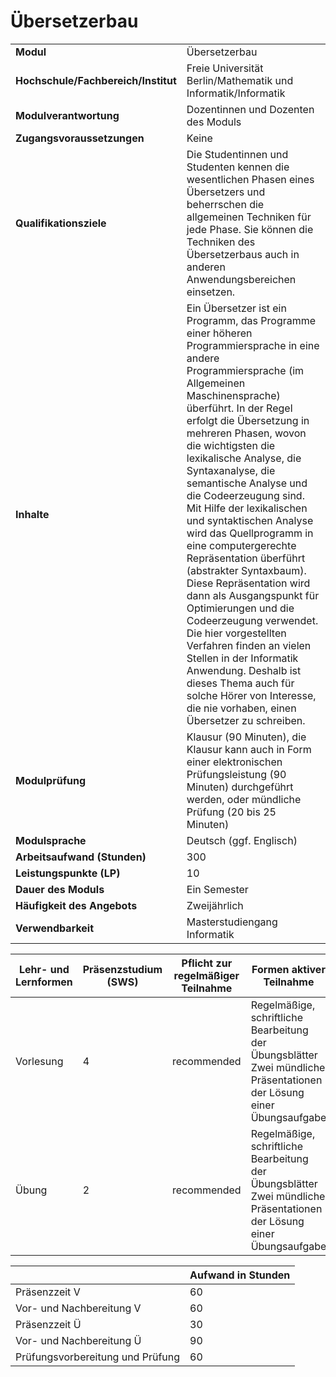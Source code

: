 # Übersetzerbau
|                                    |   |
|------------------------------------|---|
|**Modul**                           | Übersetzerbau |
|**Hochschule/Fachbereich/Institut** | Freie Universität Berlin/Mathematik und Informatik/Informatik |
|**Modulverantwortung**              | Dozentinnen und Dozenten des Moduls |
|**Zugangsvoraussetzungen**          | Keine |
|**Qualifikationsziele**             | Die Studentinnen und Studenten kennen die wesentlichen Phasen eines Übersetzers und beherrschen die allgemeinen Techniken für jede Phase. Sie können die Techniken des Übersetzerbaus auch in anderen Anwendungsbereichen einsetzen. |
|**Inhalte**                         | Ein Übersetzer ist ein Programm, das Programme einer höheren Programmiersprache in eine andere Programmiersprache (im Allgemeinen Maschinensprache) überführt. In der Regel erfolgt die Übersetzung in mehreren Phasen, wovon die wichtigsten die lexikalische Analyse, die Syntaxanalyse, die semantische Analyse und die Codeerzeugung sind. Mit Hilfe der lexikalischen und syntaktischen Analyse wird das Quellprogramm in eine computergerechte Repräsentation überführt (abstrakter Syntaxbaum). Diese Repräsentation wird dann als Ausgangspunkt für Optimierungen und die Codeerzeugung verwendet. Die hier vorgestellten Verfahren finden an vielen Stellen in der Informatik Anwendung. Deshalb ist dieses Thema auch für solche Hörer von Interesse, die nie vorhaben, einen Übersetzer zu schreiben. |
|**Modulprüfung**                    | Klausur (90 Minuten), die Klausur kann auch in Form einer elektronischen Prüfungsleistung (90 Minuten) durchgeführt werden, oder mündliche Prüfung (20 bis 25 Minuten) |
|**Modulsprache**                    | Deutsch (ggf. Englisch) |
|**Arbeitsaufwand (Stunden)**        | 300 |
|**Leistungspunkte (LP)**            | 10 |
|**Dauer des Moduls**                | Ein Semester |
|**Häufigkeit des Angebots**         | Zweijährlich |
|**Verwendbarkeit**                  | Masterstudiengang Informatik |

| Lehr- und Lernformen | Präsenzstudium <br> (SWS) | Pflicht zur regelmäßiger Teilnahme | Formen aktiver Teilnahme |
| ---------------------|---------------------------|------------------------------------|------------------------- |
| Vorlesung            | 4                         | recommended                        | Regelmäßige, schriftliche Bearbeitung der Übungsblätter<br>Zwei mündliche Präsentationen der Lösung einer Übungsaufgabe |
| Übung                | 2                         | recommended                        | Regelmäßige, schriftliche Bearbeitung der Übungsblätter<br>Zwei mündliche Präsentationen der Lösung einer Übungsaufgabe |

|   | Aufwand in Stunden |
| - |--------------------|
| Präsenzzeit V                            | 60    |
| Vor- und Nachbereitung V                 | 60    |
| Präsenzzeit Ü                            | 30    |
| Vor- und Nachbereitung Ü                 | 90    |
| Prüfungsvorbereitung und Prüfung         | 60    |

